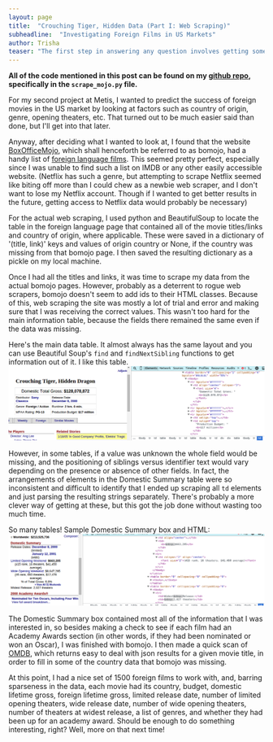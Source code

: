 ```yaml
---
layout: page
title:  "Crouching Tiger, Hidden Data (Part I: Web Scraping)"
subheadline:  "Investigating Foreign Films in US Markets"
author: Trisha
teaser: "The first step in answering any question involves getting some data. In this case, that meant web scraping."
---
```


**All of the code mentioned in this post can be found on my [github repo](https://github.com/trishaandrews/movie_analysis), specifically in the `scrape_mojo.py` file.**  

For my second project at Metis, I wanted to predict the success of foreign movies in the US market by looking at factors such as country of origin, genre, opening theaters, etc. That turned out to be much easier said than done, but I'll get into that later.  

Anyway, after deciding what I wanted to look at, I found that the website [BoxOfficeMojo](http://www.boxofficemojo.com/), which shall henceforth be referred to as bomojo, had a handy list of [foreign language films](http://www.boxofficemojo.com/genres/chart/?id=foreign.htm). This seemed pretty perfect, especially since I was unable to find such a list on IMDB or any other easily accessible website. (Netflix has such a genre, but attempting to scrape Netflix seemed like biting off more than I could chew as a newbie web scraper, and I don't want to lose my Netflix account. Though if I wanted to get better results in the future, getting access to Netflix data would probably be necessary)  

For the actual web scraping, I used python and BeautifulSoup to locate the table in the foreign language page that contained all of the movie titles/links and country of origin, where applicable. These were saved in a dictionary of '(title, link)' keys and values of origin country or None, if the country was missing from that bomojo page. I then saved the resulting dictionary as a pickle on my local machine.  

Once I had all the titles and links, it was time to scrape my data from the actual bomojo pages. However, probably as a deterrent to rogue web scrapers, bomojo doesn't seem to add ids to their HTML classes. Because of this, web scraping the site was mostly a lot of trial and error and making sure that I was receiving the correct values. This wasn't too hard for the main information table, because the fields there remained the same even if the data was missing.  
 
Here's the main data table. It almost always has the same layout and you can use Beautiful Soup's `find` and `findNextSibling` functions to get information out of it. I like this table.  
![BOMojo main data table](../images/bomojo_screenshot.png "main data table and html")

However, in some tables, if a value was unknown the whole field would be missing, and the positioning of siblings versus identifier text would vary depending on the presence or absence of other fields. In fact, the arrangements of elements in the Domestic Summary table were so inconsistent and difficult to identify that I ended up scraping all `td` elements and just parsing the resulting strings separately. There's probably a more clever way of getting at these, but this got the job done without wasting too much time.  

So many tables! Sample Domestic Summary box and HTML:  
![Domestic Summary Box](../images/bomojo_domestic_summary.png "domestic summary box and html")

The Domestic Summary box contained most all of the information that I was interested in, so besides making a check to see if each film had an Academy Awards section (in other words, if they had been nominated or won an Oscar), I was finished with bomojo. I then made a quick scan of [OMDB](http://www.omdbapi.com/), which returns easy to deal with json results for a given movie title, in order to fill in some of the country data that bomojo was missing.  

At this point, I had a nice set of 1500 foreign films to work with, and, barring sparseness in the data, each movie had its country, budget, domestic lifetime gross, foreign lifetime gross, limited release date, number of limited opening theaters, wide release date, number of wide opening theaters, number of theaters at widest release, a list of genres, and whether they had been up for an academy award. Should be enough to do something interesting, right? Well, more on that next time!
